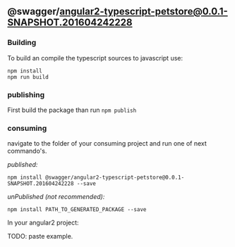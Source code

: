 ## @swagger/angular2-typescript-petstore@0.0.1-SNAPSHOT.201604242228

### Building

To build an compile the typescript sources to javascript use:
```
npm install
npm run build
```

### publishing

First build the package than run ```npm publish```

### consuming

navigate to the folder of your consuming project and run one of next commando's.

_published:_

```
npm install @swagger/angular2-typescript-petstore@0.0.1-SNAPSHOT.201604242228 --save
```

_unPublished (not recommended):_

```
npm install PATH_TO_GENERATED_PACKAGE --save
```

In your angular2 project:

TODO: paste example.
